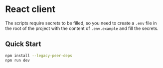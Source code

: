 # React client

The scripts require secrets to be filled, so you need to create a `.env` file in the root of the project with the content of `.env.example` and fill the secrets.

## Quick Start

```bash
npm install --legacy-peer-deps
npm run dev
```